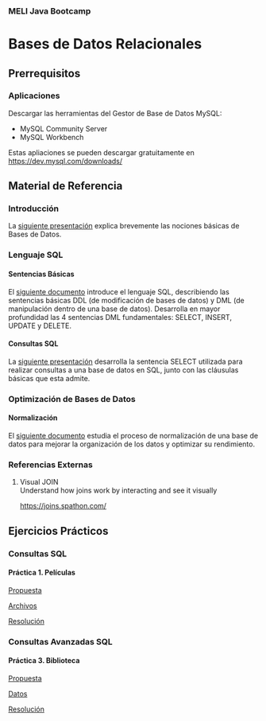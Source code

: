 ### MELI Java Bootcamp

# Bases de Datos Relacionales

## Prerrequisitos

### Aplicaciones
Descargar las herramientas del Gestor de Base de Datos MySQL:
- MySQL Community Server
- MySQL Workbench

Estas apliaciones se pueden descargar gratuitamente en https://dev.mysql.com/downloads/

## Material de Referencia

### Introducción
La [siguiente presentación](Material/Bases_de_Datos_Relacionales-1.Introduccion.pdf) explica brevemente las nociones básicas de Bases de Datos.

### Lenguaje SQL

#### Sentencias Básicas
El [siguiente documento](Material/Bases_de_Datos_Relacionales-2.Sentencias_SQL_Intro.pdf) introduce el lenguaje SQL, describiendo las sentencias básicas DDL (de modificación de bases de datos) y DML (de manipulación dentro de una base de datos). Desarrolla en mayor profundidad las 4 sentencias DML fundamentales: SELECT, INSERT, UPDATE y DELETE.

#### Consultas SQL
La [siguiente presentación](Material/Bases_de_Datos_Relacionales-3.Consultas_SQL.pdf) desarrolla la sentencia SELECT utilizada para realizar consultas a una base de datos en SQL, junto con las cláusulas básicas que esta admite.

### Optimización de Bases de Datos

#### Normalización
El [siguiente documento](Material/Bases_de_Datos_Relacionales-6.Normalización.pdf) estudia el proceso de normalización de una base de datos para mejorar la organización de los datos y optimizar su rendimiento.

### Referencias Externas
1. Visual JOIN  
   Understand how joins work by interacting and see it visually

   https://joins.spathon.com/

## Ejercicios Prácticos

### Consultas SQL

#### Práctica 1. Películas

[Propuesta](Prácticas/RDB-Consultas_SQL-P1-Peliculas/Consultas_SQL-P1-Peliculas.pdf)

[Archivos](Archivos/15.%20movies-db.sql)

[Resolución](Archivos/rdb-consultas_sql-p1-movies.sql)

### Consultas Avanzadas SQL

#### Práctica 3. Biblioteca

[Propuesta](Prácticas/RDB-Consultas_Avanzadas_SQL-P3-Biblioteca/Consultas_Avanzadas_SQL-P3-Biblioteca.pdf)

[Datos](Prácticas/RDB-Consultas_Avanzadas_SQL-P3-Biblioteca/rdb-consultas_avanzadas_sql-p3-biblioteca-data.sql)

[Resolución](Prácticas/RDB-Consultas_Avanzadas_SQL-P3-Biblioteca/rdb-consultas_avanzadas_sql-p3-biblioteca-queries.sql)
